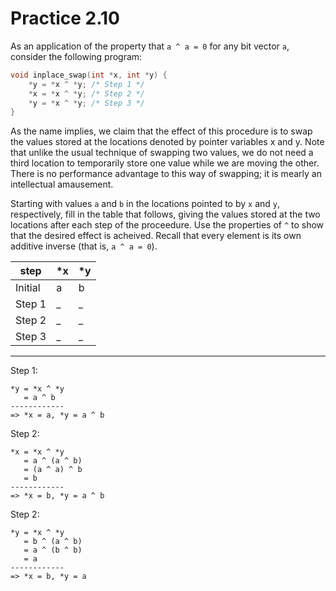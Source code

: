 # Practice 2.10

As an application of the property that `a ^ a = 0` for any bit vector `a`, consider the following program:

```c
void inplace_swap(int *x, int *y) {
    *y = *x ^ *y; /* Step 1 */
    *x = *x ^ *y; /* Step 2 */
    *y = *x ^ *y; /* Step 3 */
}
```

As the name implies, we claim that the effect of this procedure is to swap the values stored at the locations denoted by pointer variables x and y. Note that unlike the usual technique of swapping two values, we do not need a third location to temporarily store one value while we are moving the other. There is no performance advantage to this way of swapping; it is mearly an intellectual amausement.

Starting with values `a` and `b` in the locations pointed to by `x` and `y`, respectively, fill in the table that follows, giving the values stored at the two locations after each step of the proceedure. Use the properties of `^` to show that the desired effect is acheived. Recall that every element is its own additive inverse (that is, `a ^ a = 0`).

| step     | *x  | *y  |
| -------- | --- | --- |
| Initial  | a   | b   |
| Step 1   | _   | _   |
| Step 2   | _   | _   |
| Step 3   | _   | _   |

---

Step 1:

```
*y = *x ^ *y
   = a ^ b
------------
=> *x = a, *y = a ^ b
```

Step 2:

```
*x = *x ^ *y
   = a ^ (a ^ b)
   = (a ^ a) ^ b
   = b
------------
=> *x = b, *y = a ^ b
```

Step 2:

```
*y = *x ^ *y
   = b ^ (a ^ b)
   = a ^ (b ^ b)
   = a
------------
=> *x = b, *y = a
```